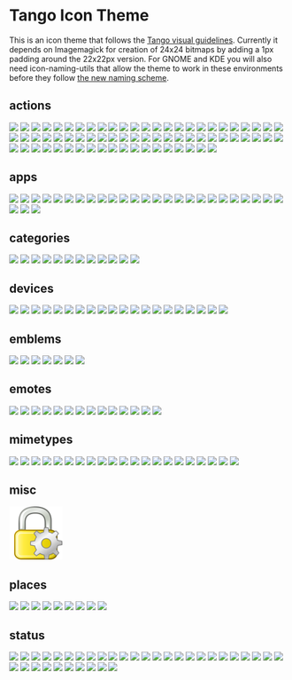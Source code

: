 # Tango Icon Theme

This is an icon theme that follows the [Tango visual guidelines][1]. Currently
it depends on Imagemagick for creation of 24x24 bitmaps by adding a 1px padding
around the 22x22px version. For GNOME and KDE you will also need
icon-naming-utils that allow the theme to work in these environments before
they follow [the new naming scheme][2].


[1]: http://tango.freedesktop.org/Tango_Icon_Theme_Guidelines
[2]: http://tango.freedesktop.org/Standard_Icon_Naming_Specification

## actions
![](scalable/actions/address-book-new.svg)
![](scalable/actions/appointment-new.svg)
![](scalable/actions/bookmark-new.svg)
![](scalable/actions/contact-new.svg)
![](scalable/actions/document-new.svg)
![](scalable/actions/document-open.svg)
![](scalable/actions/document-print-preview.svg)
![](scalable/actions/document-print.svg)
![](scalable/actions/document-properties.svg)
![](scalable/actions/document-save-as.svg)
![](scalable/actions/document-save.svg)
![](scalable/actions/edit-clear.svg)
![](scalable/actions/edit-copy.svg)
![](scalable/actions/edit-cut.svg)
![](scalable/actions/edit-delete.svg)
![](scalable/actions/edit-find-replace.svg)
![](scalable/actions/edit-find.svg)
![](scalable/actions/edit-paste.svg)
![](scalable/actions/edit-redo.svg)
![](scalable/actions/edit-select-all.svg)
![](scalable/actions/edit-undo.svg)
![](scalable/actions/folder-new.svg)
![](scalable/actions/format-indent-less.svg)
![](scalable/actions/format-indent-more.svg)
![](scalable/actions/format-justify-center.svg)
![](scalable/actions/format-justify-fill.svg)
![](scalable/actions/format-justify-left.svg)
![](scalable/actions/format-justify-right.svg)
![](scalable/actions/format-text-bold.svg)
![](scalable/actions/format-text-italic.svg)
![](scalable/actions/format-text-strikethrough.svg)
![](scalable/actions/format-text-underline.svg)
![](scalable/actions/go-bottom.svg)
![](scalable/actions/go-down.svg)
![](scalable/actions/go-first.svg)
![](scalable/actions/go-home.svg)
![](scalable/actions/go-jump.svg)
![](scalable/actions/go-last.svg)
![](scalable/actions/go-next.svg)
![](scalable/actions/go-previous.svg)
![](scalable/actions/go-top.svg)
![](scalable/actions/go-up.svg)
![](scalable/actions/list-add.svg)
![](scalable/actions/list-remove.svg)
![](scalable/actions/mail-forward.svg)
![](scalable/actions/mail-mark-junk.svg)
![](scalable/actions/mail-mark-not-junk.svg)
![](scalable/actions/mail-message-new.svg)
![](scalable/actions/mail-reply-all.svg)
![](scalable/actions/mail-reply-sender.svg)
![](scalable/actions/mail-send-receive.svg)
![](scalable/actions/media-eject.svg)
![](scalable/actions/media-playback-pause.svg)
![](scalable/actions/media-playback-start.svg)
![](scalable/actions/media-playback-stop.svg)
![](scalable/actions/media-record.svg)
![](scalable/actions/media-seek-backward.svg)
![](scalable/actions/media-seek-forward.svg)
![](scalable/actions/media-skip-backward.svg)
![](scalable/actions/media-skip-forward.svg)
![](scalable/actions/process-stop.svg)
![](scalable/actions/system-lock-screen.svg)
![](scalable/actions/system-log-out.svg)
![](scalable/actions/system-search.svg)
![](scalable/actions/system-shutdown.svg)
![](scalable/actions/tab-new.svg)
![](scalable/actions/view-fullscreen.svg)
![](scalable/actions/view-refresh.svg)
![](scalable/actions/window-new.svg)

## apps
![](scalable/apps/accessories-calculator.svg)
![](scalable/apps/accessories-character-map.svg)
![](scalable/apps/accessories-text-editor.svg)
![](scalable/apps/help-browser.svg)
![](scalable/apps/internet-group-chat.svg)
![](scalable/apps/internet-mail.svg)
![](scalable/apps/internet-news-reader.svg)
![](scalable/apps/internet-web-browser.svg)
![](scalable/apps/office-calendar.svg)
![](scalable/apps/preferences-desktop-accessibility.svg)
![](scalable/apps/preferences-desktop-assistive-technology.svg)
![](scalable/apps/preferences-desktop-font.svg)
![](scalable/apps/preferences-desktop-keyboard-shortcuts.svg)
![](scalable/apps/preferences-desktop-locale.svg)
![](scalable/apps/preferences-desktop-multimedia.svg)
![](scalable/apps/preferences-desktop-remote-desktop.svg)
![](scalable/apps/preferences-desktop-screensaver.svg)
![](scalable/apps/preferences-desktop-theme.svg)
![](scalable/apps/preferences-desktop-wallpaper.svg)
![](scalable/apps/preferences-system-network-proxy.svg)
![](scalable/apps/preferences-system-session.svg)
![](scalable/apps/preferences-system-windows.svg)
![](scalable/apps/system-file-manager.svg)
![](scalable/apps/system-installer.svg)
![](scalable/apps/system-software-update.svg)
![](scalable/apps/system-users.svg)
![](scalable/apps/utilities-system-monitor.svg)
![](scalable/apps/utilities-terminal.svg)

## categories
![](scalable/categories/applications-accessories.svg)
![](scalable/categories/applications-development.svg)
![](scalable/categories/applications-games.svg)
![](scalable/categories/applications-graphics.svg)
![](scalable/categories/applications-internet.svg)
![](scalable/categories/applications-multimedia.svg)
![](scalable/categories/applications-office.svg)
![](scalable/categories/applications-other.svg)
![](scalable/categories/applications-system.svg)
![](scalable/categories/preferences-desktop-peripherals.svg)
![](scalable/categories/preferences-desktop.svg)
![](scalable/categories/preferences-system.svg)

## devices
![](scalable/devices/audio-card.svg)
![](scalable/devices/audio-input-microphone.svg)
![](scalable/devices/battery.svg)
![](scalable/devices/camera-photo.svg)
![](scalable/devices/camera-video.svg)
![](scalable/devices/computer.svg)
![](scalable/devices/drive-harddisk.svg)
![](scalable/devices/drive-optical.svg)
![](scalable/devices/drive-removable-media.svg)
![](scalable/devices/input-gaming.svg)
![](scalable/devices/input-keyboard.svg)
![](scalable/devices/input-mouse.svg)
![](scalable/devices/media-flash.svg)
![](scalable/devices/media-floppy.svg)
![](scalable/devices/media-optical.svg)
![](scalable/devices/multimedia-player.svg)
![](scalable/devices/network-wired.svg)
![](scalable/devices/network-wireless.svg)
![](scalable/devices/printer.svg)
![](scalable/devices/video-display.svg)

## emblems
![](scalable/emblems/emblem-favorite.svg)
![](scalable/emblems/emblem-important.svg)
![](scalable/emblems/emblem-photos.svg)
![](scalable/emblems/emblem-readonly.svg)
![](scalable/emblems/emblem-symbolic-link.svg)
![](scalable/emblems/emblem-system.svg)
![](scalable/emblems/emblem-unreadable.svg)

## emotes
![](scalable/emotes/face-angel.svg)
![](scalable/emotes/face-cool.svg)
![](scalable/emotes/face-crying.svg)
![](scalable/emotes/face-devilish.svg)
![](scalable/emotes/face-glasses.svg)
![](scalable/emotes/face-grin.svg)
![](scalable/emotes/face-kiss.svg)
![](scalable/emotes/face-monkey.svg)
![](scalable/emotes/face-plain.svg)
![](scalable/emotes/face-sad.svg)
![](scalable/emotes/face-smile-big.svg)
![](scalable/emotes/face-smile.svg)
![](scalable/emotes/face-surprise.svg)
![](scalable/emotes/face-wink.svg)

## mimetypes
![](scalable/mimetypes/application-certificate.svg)
![](scalable/mimetypes/application-x-executable.svg)
![](scalable/mimetypes/audio-x-generic.svg)
![](scalable/mimetypes/font-x-generic.svg)
![](scalable/mimetypes/image-x-generic.svg)
![](scalable/mimetypes/package-x-generic.svg)
![](scalable/mimetypes/text-html.svg)
![](scalable/mimetypes/text-x-generic-template.svg)
![](scalable/mimetypes/text-x-generic.svg)
![](scalable/mimetypes/text-x-script.svg)
![](scalable/mimetypes/video-x-generic.svg)
![](scalable/mimetypes/x-office-address-book.svg)
![](scalable/mimetypes/x-office-calendar.svg)
![](scalable/mimetypes/x-office-document-template.svg)
![](scalable/mimetypes/x-office-document.svg)
![](scalable/mimetypes/x-office-drawing-template.svg)
![](scalable/mimetypes/x-office-drawing.svg)
![](scalable/mimetypes/x-office-presentation-template.svg)
![](scalable/mimetypes/x-office-presentation.svg)
![](scalable/mimetypes/x-office-spreadsheet-template.svg)
![](scalable/mimetypes/x-office-spreadsheet.svg)

## misc
![](scalable/misc/password-preferences.svg)

## places
![](scalable/places/folder-remote.svg)
![](scalable/places/folder-saved-search.svg)
![](scalable/places/folder.svg)
![](scalable/places/network-server.svg)
![](scalable/places/network-workgroup.svg)
![](scalable/places/start-here.svg)
![](scalable/places/user-desktop.svg)
![](scalable/places/user-home.svg)
![](scalable/places/user-trash.svg)

## status
![](scalable/status/audio-volume-high.svg)
![](scalable/status/audio-volume-low.svg)
![](scalable/status/audio-volume-medium.svg)
![](scalable/status/audio-volume-muted.svg)
![](scalable/status/battery-caution.svg)
![](scalable/status/dialog-error.svg)
![](scalable/status/dialog-information.svg)
![](scalable/status/dialog-warning.svg)
![](scalable/status/folder-drag-accept.svg)
![](scalable/status/folder-open.svg)
![](scalable/status/folder-visiting.svg)
![](scalable/status/image-loading.svg)
![](scalable/status/image-missing.svg)
![](scalable/status/mail-attachment.svg)
![](scalable/status/network-error.svg)
![](scalable/status/network-idle.svg)
![](scalable/status/network-offline.svg)
![](scalable/status/network-receive.svg)
![](scalable/status/network-transmit-receive.svg)
![](scalable/status/network-transmit.svg)
![](scalable/status/network-wireless-encrypted.svg)
![](scalable/status/printer-error.svg)
![](scalable/status/software-update-available.svg)
![](scalable/status/software-update-urgent.svg)
![](scalable/status/user-trash-full.svg)
![](scalable/status/weather-clear-night.svg)
![](scalable/status/weather-clear.svg)
![](scalable/status/weather-few-clouds-night.svg)
![](scalable/status/weather-few-clouds.svg)
![](scalable/status/weather-overcast.svg)
![](scalable/status/weather-severe-alert.svg)
![](scalable/status/weather-showers-scattered.svg)
![](scalable/status/weather-showers.svg)
![](scalable/status/weather-snow.svg)
![](scalable/status/weather-storm.svg)
